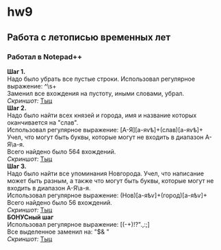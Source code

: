 # hw9
## Работа с летописью временных лет
### Работал в Notepad++
**Шаг 1.**  
Надо было убрать все пустые строки.
Использовал регулярное выражение: ^\s+  
Заменил все вхождения на пустоту, иными словами, убрал.  
*Скриншот:* [Тыц](https://github.com/Tuskwyn/hw9/blob/master/Шаг%201.jpg)  
**Шаг 2.**  
Надо было найти всех князей и города, имя и название которых оканчивается на "слав".  
Использовал регулярное выражение: \[А-Я]\[а-яѵѣ]+(слав)\[а-яѵѣ]+  
Учел, что могут быть буквы, которые могут не входить в диапазон А-Я\а-я.  
Всего найдено было 564 вхождений.  
*Скриншот:* [Тыц](https://github.com/Tuskwyn/hw9/blob/master/Шаг%202.jpg)  
**Шаг 3.**  
Надо было найти все упоминания Новгорода. Учел, что написание может быть разным, а также что могут быть буквы, которые могут не входить в диапазон А-Я\а-я.  
Использовал регулярное выражение: (Нов)[а-яѣѵ]+(город)[а-яѣѵ]+  
Всего найдено было 56 вхождений.  
*Скриншот:* [Тыц](https://github.com/Tuskwyn/hw9/blob/master/Шаг%203.jpg)    
**БОНУСный шаг**  
Использовал регулярное выражение: \[(-+)!?".,:;]  
Все выделенное заменил на: "$& "  
*Скриншот:* [Тыц](https://github.com/Tuskwyn/hw9/blob/master/Бонус.jpg)  
